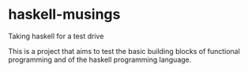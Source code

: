 haskell-musings
===============

Taking haskell for a test drive

This is a project that aims to test the basic building blocks of functional programming and of the haskell programming language.
